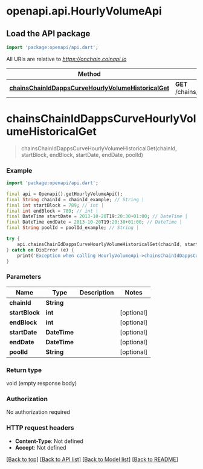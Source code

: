 # openapi.api.HourlyVolumeApi

## Load the API package
```dart
import 'package:openapi/api.dart';
```

All URIs are relative to *https://onchain.coinapi.io*

Method | HTTP request | Description
------------- | ------------- | -------------
[**chainsChainIdDappsCurveHourlyVolumeHistoricalGet**](HourlyVolumeApi.md#chainschainiddappscurvehourlyvolumehistoricalget) | **GET** /chains/{chain_id}/dapps/curve/hourlyVolume/historical | 


# **chainsChainIdDappsCurveHourlyVolumeHistoricalGet**
> chainsChainIdDappsCurveHourlyVolumeHistoricalGet(chainId, startBlock, endBlock, startDate, endDate, poolId)



### Example
```dart
import 'package:openapi/api.dart';

final api = Openapi().getHourlyVolumeApi();
final String chainId = chainId_example; // String | 
final int startBlock = 789; // int | 
final int endBlock = 789; // int | 
final DateTime startDate = 2013-10-20T19:20:30+01:00; // DateTime | 
final DateTime endDate = 2013-10-20T19:20:30+01:00; // DateTime | 
final String poolId = poolId_example; // String | 

try {
    api.chainsChainIdDappsCurveHourlyVolumeHistoricalGet(chainId, startBlock, endBlock, startDate, endDate, poolId);
} catch on DioError (e) {
    print('Exception when calling HourlyVolumeApi->chainsChainIdDappsCurveHourlyVolumeHistoricalGet: $e\n');
}
```

### Parameters

Name | Type | Description  | Notes
------------- | ------------- | ------------- | -------------
 **chainId** | **String**|  | 
 **startBlock** | **int**|  | [optional] 
 **endBlock** | **int**|  | [optional] 
 **startDate** | **DateTime**|  | [optional] 
 **endDate** | **DateTime**|  | [optional] 
 **poolId** | **String**|  | [optional] 

### Return type

void (empty response body)

### Authorization

No authorization required

### HTTP request headers

 - **Content-Type**: Not defined
 - **Accept**: Not defined

[[Back to top]](#) [[Back to API list]](../README.md#documentation-for-api-endpoints) [[Back to Model list]](../README.md#documentation-for-models) [[Back to README]](../README.md)

